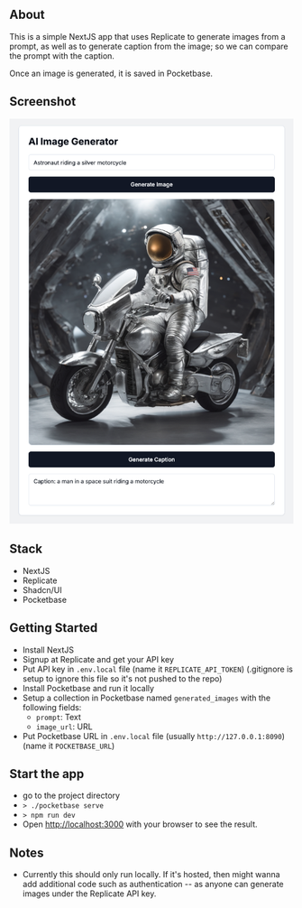 ## About

This is a simple NextJS app that uses Replicate to generate images from a prompt, as well as to generate caption from the image; so we can compare the prompt with the caption.

Once an image is generated, it is saved in Pocketbase.

## Screenshot

![Main UI](./images/screenshot1.png)


## Stack

- NextJS
- Replicate
- Shadcn/UI
- Pocketbase

## Getting Started

- Install NextJS
- Signup at Replicate and get your API key
- Put API key in `.env.local` file (name it `REPLICATE_API_TOKEN`) (.gitignore is setup to ignore this file so it's not pushed to the repo)
- Install Pocketbase and run it locally
- Setup a collection in Pocketbase named `generated_images` with the following fields:
  - `prompt`: Text
  - `image_url`: URL
- Put Pocketbase URL in `.env.local` file (usually `http://127.0.0.1:8090`) (name it `POCKETBASE_URL`)

## Start the app

- go to the project directory
- `> ./pocketbase serve`
- `> npm run dev`
- Open [http://localhost:3000](http://localhost:3000) with your browser to see the result.

## Notes

- Currently this should only run locally. If it's hosted, then might wanna add additional code such as authentication -- as anyone can generate images under the Replicate API key.

